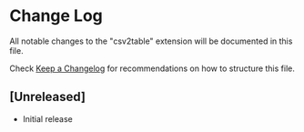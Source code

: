 # Change Log

All notable changes to the "csv2table" extension will be documented in this file.

Check [Keep a Changelog](http://keepachangelog.com/) for recommendations on how to structure this file.

## [Unreleased]

- Initial release